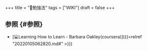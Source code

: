 +++
title = "📝勉強法"
tags = ["WIKI"]
draft = false
+++

## 参照 {#参照}

-   [💻Learning How to Learn - Barbara Oakley(coursera)]({{<relref "20220105062820.md#" >}})
